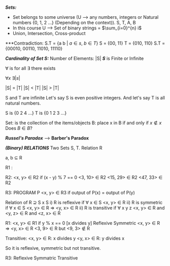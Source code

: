 ***Sets:***
- Set belongs to some universe (U --> any numbers, integers or Natural numbers {0, 1, 2 ...} (Depending on the context)).
S, T, A, B
- In this course U --> Set of binary strings = $\sum_{i=0}^{n} i$
- Union, Intersection, Cross-product



***Contradiction:
S.T = {a b | $a \in s$, $b \in T$}
S = {00, 11}
T = {010, 110}
S.T = {00010, 00110, 11010, 11110}

***Cardinality  of Set S:***
Number of Elements: |S|
***S*** is Finite or Infinite

$\forall$ is for all
$\exists$ there exists

$\forall x$
$\exists |s|$

|S| = |T|
|S| < |T|
|S| > |T|

S and T are infinite
Let's say S is even positive integers.
And let's say T is all natural numbers.

S is {0 2 4 ...}
T is {0 1 2 3 ...}

Set: is the collection of the items/objects 
B: place x in B if and only if $x \notin x$
Does $B \in B$?

***Russel's Paradox*** --> **Barber's Paradox**


***(Binary) RELATIONS***
Two Sets S, T.
Relation R

a, b $\subseteq$ R

R1 :

R2: 
<x, y> $\in$ R2
if (x - y) % 7 == 0
<3, 10> $\in$ R2
<15, 29> $\in$ R2
<47, 33> $\in$ R2

R3: PROGRAM P
<x, y> $\in$ R3 if output of P(x) = output of P(y) 

Relation of R $\supseteq$ S x S
i) R is reflexive if $\forall$ x $\in$ S 
<x, y> $\in$ R
ii) R is symmetric if $\forall$ x $\in$ S 
<x, y> $\in$ R => <y, x> $\in$ R 
ii) R is transitive if $\forall$ x y z 
<x, y> $\in$ R and <y, z> $\in$ R and <z, x> $\in$ R 

R1: <x, y> $\in$ R1 if y % x == 0 [x divides y]
Reflexive Symmetric
<x, y> $\in$ R => <y, x> $\in$ R
<3, 9> $\in$ R but <9, 3> $\notin$ R

Transitive: <x, y> $\in$ R: x divides y
<y, x> $\in$ R: y divides x

So it is reflexive, symmetric but not transitive.

R3:
Reflexive
Symmatric
Transitive


